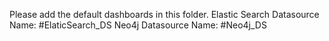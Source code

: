 Please add the default dashboards in this folder.
Elastic Search Datasource Name: #ElaticSearch_DS
Neo4j Datasource Name: #Neo4j_DS